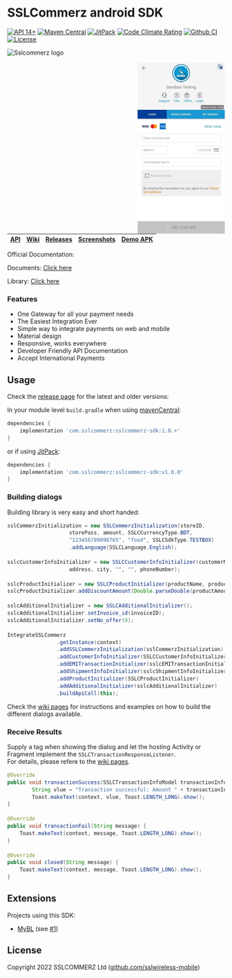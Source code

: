 # SSLCommerz android SDK

[![API 14+](https://img.shields.io/badge/API-14+-green.svg)](https://developer.android.com/about/dashboards/index.html#Platform)
[![Maven Central](https://img.shields.io/maven-central/v/io.github.sslwireless-mobile/sslcommerz-android.svg)](https://search.maven.org/artifact/io.github.ParklyInc/sslcommerz-android)
[![JitPack](https://jitpack.io/v/sslwireless-mobile/sslcommerz-android.svg)](https://jitpack.io/#sslwireless-mobile/sslcommerz-android)
[![Code Climate Rating](https://codeclimate.com/github/sslwireless-mobile/sslcommerz-android/badges/gpa.svg)](https://codeclimate.com/github/sslwireless-mobile/sslcommerz-android)
[![Github CI](https://github.com/sslwireless-mobile/sslcommerz-android/actions/workflows/build.yml/badge.svg)](https://github.com/sslwireless-mobile/sslcommerz-android/actions/workflows/build.yml)
[![License](https://img.shields.io/github/license/sslwireless-mobile/sslcommerz-android.svg)](https://github.com/sslwireless-mobile/sslcommerz-android#license)



![Sslcommerz logo](https://www.sslcommerz.com/wp-content/uploads/2019/11/footer_logo.png)


<img width="40%" align="right" src="https://github.com/sslwireless-mobile/sslcommerz-android/blob/master/art/1.jpg"/>



|[API](https://github.com/sslcommerz-android)|[Wiki](https://github.com/sslwireless-mobile/sslcommerz-android/wiki)|[Releases](https://github.com/sslwireless-mobile/sslcommerz-android/releases)|[Screenshots](https://github.com/sslwireless-mobile/sslcommerz-android/wiki/Showcase)|[Demo APK](https://github.com/sslwireless-mobile/sslcommerz-android/releases/download/v3.4/testApp.apk)|
|-|-|-|-|-|



Official Documentation: 

Documents: [Click here](https://drive.google.com/file/d/1xH3u-Aijy-B19cIvpQQmazqZp91Tm6K1/view)

Library: [Click here](https://drive.google.com/file/d/1NRY3D5dDcY6RaXragvhMMywniKFAd_fi/view)

### Features

* One Gateway for all your payment needs
* The Easiest Integration Ever
* Simple way to integrate payments on web and mobile
* Material design
* Responsive, works everywhere
* Developer Friendly API Documentation
* Accept International Payments


## Usage

Check the [release page](https://github.com/sslwireless-mobile/sslcommerz-android/releases) for the latest and older versions:

In your module level ``build.gradle`` when using [mavenCentral](https://search.maven.org/artifact/io.github.sslwireless-mobile/sslcommerz-android):
```groovy
dependencies {
    implementation 'com.sslcommerz:sslcommerz-sdk:1.0.+'
}
```
or if using [JitPack](https://jitpack.io/#sslwireless-mobile/sslcommerz-android):
```groovy
dependencies {
    implementation 'com.sslcommerz:sslcommerz-sdk:v1.0.0'
}
```

### Building dialogs

Building library is very easy and short handed:

```java
sslCommerzInitialization = new SSLCommerzInitialization(storeID,
                    storePass, amount, SSLCCurrencyType.BDT,
                    "123456789098765", "food", SSLCSdkType.TESTBOX)
                    .addLanguage(SSLCLanguage.English);
                    
sslcCustomerInfoInitializer = new SSLCCustomerInfoInitializer(customerName, email,
                    address, city, "", "", phoneNumber);

sslcProductInitializer = new SSLCProductInitializer(productName, productCat, new SSLCProductInitializer.ProductProfile.General("general", "A"));
sslcProductInitializer.addDiscountAmount(Double.parseDouble(productAmount));

sslcAdditionalInitializer = new SSLCAdditionalInitializer();
sslcAdditionalInitializer.setInvoice_id(invoiceID);
sslcAdditionalInitializer.setNo_offer(0);
                    
IntegrateSSLCommerz
                .getInstance(context)
                .addSSLCommerzInitialization(sslCommerzInitialization)
                .addCustomerInfoInitializer(SSLCCustomerInfoInitializer)
                .addEMITransactionInitializer(sslcEMITransactionInitializer)
                .addShipmentInfoInitializer(sslcShipmentInfoInitializer)
                .addProductInitializer(SSLCProductInitializer)
                .addAdditionalInitializer(sslcAdditionalInitializer)
                .buildApiCall(this);
```

Check the [wiki pages](https://github.com/sslwireless-mobile/sslcommerz-android/wiki) for instructions and examples on how to build the different dialogs available.

### Receive Results
Supply a tag when showing the dialog and let the hosting Activity or Fragment implement the `SSLCTransactionResponseListener`.  
For details, please refere to the [wiki pages](https://github.com/sslwireless-mobile/sslcommerz-android/wiki/SimpleDialog#receiving-results).

```java
@Override
public void transactionSuccess(SSLCTransactionInfoModel transactionInfo) {
    	String vlue = "Transaction successful: Amount " + transactionInfo.getAmount()+" TK";
    	Toast.makeText(context, vlue, Toast.LENGTH_LONG).show();    
}

@Override
public void transactionFail(String message) {
	Toast.makeText(context, message, Toast.LENGTH_LONG).show();
}

@Override
public void closed(String message) {
	Toast.makeText(context, message, Toast.LENGTH_LONG).show();
}

```

## Extensions
Projects using this SDK:
- [MyBL](https://github.com/banglalink) (see [#1](https://play.google.com/store/apps/details?id=com.arena.banglalinkmela.app&hl=en&gl=US))

## License

Copyright 2022 SSLCOMMERZ Ltd ([github.com/sslwireless-mobile](https://www.sslcommerz.com/privacy-policy/))

